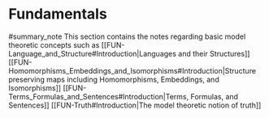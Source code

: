 # Fundamentals
#summary_note 
This section contains the notes regarding basic model theoretic concepts such as
[[FUN-Language_and_Structure#Introduction|Languages and their Structures]]
[[FUN-Homomorphisms_Embeddings_and_Isomorphisms#Introduction|Structure preserving maps including Homomorphisms, Embeddings, and Isomorphisms]]
[[FUN-Terms_Formulas_and_Sentences#Introduction|Terms, Formulas, and Sentences]]
[[FUN-Truth#Introduction|The model theoretic notion of truth]]
